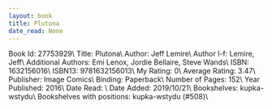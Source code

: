 ```yaml
---
layout: book
title: Plutona
date_read: None
---
```


Book Id: 27753929\ 
Title: Plutona\ 
Author: Jeff Lemire\ 
Author l-f: Lemire, Jeff\ 
Additional Authors: Emi Lenox, Jordie Bellaire, Steve Wands\ 
ISBN: 1632156016\ 
ISBN13: 9781632156013\ 
My Rating: 0\ 
Average Rating: 3.47\ 
Publisher: Image Comics\ 
Binding: Paperback\ 
Number of Pages: 152\ 
Year Published: 2016\ 
Date Read: \ 
Date Added: 2019/10/21\ 
Bookshelves: kupka-wstydu\ 
Bookshelves with positions: kupka-wstydu (#508)\ 

